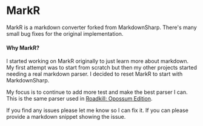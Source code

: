 # MarkR

MarkR is a markdown converter forked from MarkdownSharp. There's many small bug fixes for the original implementation.

#### Why MarkR?

I started working on MarkR originally to just learn more about markdown. My first attempt was to start from scratch but then 
my other projects started needing a real markdown parser. I decided to reset MarkR to start with MarkdownSharp. 

My focus is to continue to add more test and make the best parser I can. This is the same parser used in 
[Roadkill: Opossum Edition](https://github.com/BobbyCannon/Roadkill). 

If you find any issues please let me know so I can fix it. If you can please provide a markdown snippet showing the issue. 